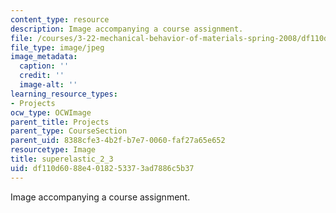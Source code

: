 ```yaml
---
content_type: resource
description: Image accompanying a course assignment.
file: /courses/3-22-mechanical-behavior-of-materials-spring-2008/df110d6088e4018253373ad7886c5b37_superelastic_2_3.jpg
file_type: image/jpeg
image_metadata:
  caption: ''
  credit: ''
  image-alt: ''
learning_resource_types:
- Projects
ocw_type: OCWImage
parent_title: Projects
parent_type: CourseSection
parent_uid: 8388cfe3-4b2f-b7e7-0060-faf27a65e652
resourcetype: Image
title: superelastic_2_3
uid: df110d60-88e4-0182-5337-3ad7886c5b37
---
```

Image accompanying a course assignment.

